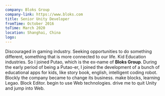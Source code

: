 ```yaml
---
company: Bloks Group
company-link: https://www.bloks.com
title: Senior Unity Developer
fromTime: October 2016
toTime: March 2020
location: Shanghai, China
logo: 
---
```



Discouraged in gaming industry. Seeking opportunities to do something different, something that is more connected to our life.
Kid Education industries.
So I joined Putao, which is the ex-name of **Bloks Group**.
During the early period of being a Putao-er, I joined the development of a bunch of educational apps for kids, like story book, english, intelligent coding robot. 
Blockly
the company became to change its business. make blocks, learning Legao.
Block Editor.
begin to use Web technologies. 
drive me to quit Unity and jump into Web.

